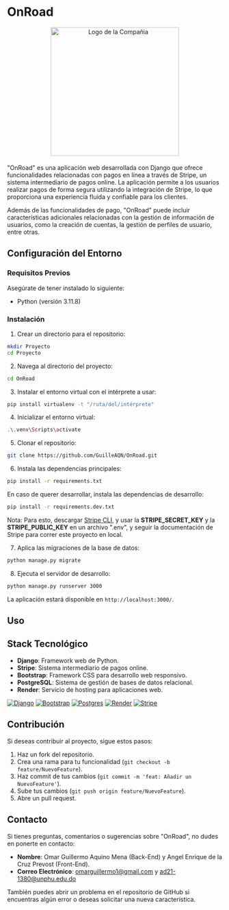 # OnRoad

<div class="logo" align="center">
    <img src="https://onroad.sirv.com/Images/Logo-no-background.png" width="300" height="300" alt="Logo de la Compañia" style="margin-bottom: 5px;">
</div>

"OnRoad" es una aplicación web desarrollada con Django que ofrece funcionalidades relacionadas con pagos en línea a través de Stripe, un sistema intermediario de pagos online. La aplicación permite a los usuarios realizar pagos de forma segura utilizando la integración de Stripe, lo que proporciona una experiencia fluida y confiable para los clientes.

Además de las funcionalidades de pago, "OnRoad" puede incluir características adicionales relacionadas con la gestión de información de usuarios, como la creación de cuentas, la gestión de perfiles de usuario, entre otras.

## Configuración del Entorno

### Requisitos Previos

Asegúrate de tener instalado lo siguiente:

- Python (versión 3.11.8)

### Instalación

1. Crear un directorio para el repositorio:

```sh
mkdir Proyecto
cd Proyecto
```

2. Navega al directorio del proyecto:

```sh
cd OnRoad
```

3. Instalar el entorno virtual con el intérprete a usar:

```sh
pip install virtualenv -t "/ruta/del/intérprete"
```

4. Inicializar el entorno virtual:

```sh
.\.venv\Scripts\activate
```

5. Clonar el repositorio:

```sh
git clone https://github.com/GuilleAQN/OnRoad.git
```

6. Instala las dependencias principales:

```sh
pip install -r requirements.txt
```

En caso de querer desarrollar, instala las dependencias de desarrollo:

```sh
pip install -r requirements.dev.txt
```

Nota: Para esto, descargar [Stripe CLI](https://docs.stripe.com/stripe-cli), y usar la **STRIPE_SECRET_KEY** y la **STRIPE_PUBLIC_KEY** en un archivo ".env", y seguir la documentación de Stripe para correr este proyecto en local.

7. Aplica las migraciones de la base de datos:

```sh
python manage.py migrate
```

8. Ejecuta el servidor de desarrollo:

```sh
python manage.py runserver 3000
```

La aplicación estará disponible en `http://localhost:3000/`.

## Uso

## Stack Tecnológico

- **Django**: Framework web de Python.
- **Stripe**: Sistema intermediario de pagos online.
- **Bootstrap**: Framework CSS para desarrollo web responsivo.
- **PostgreSQL**: Sistema de gestión de bases de datos relacional.
- **Render**: Servicio de hosting para aplicaciones web.

[![Django](https://img.shields.io/badge/django-%23092E20.svg?style=for-the-badge&logo=django&logoColor=white)](https://www.djangoproject.com/)
[![Bootstrap](https://img.shields.io/badge/bootstrap-%238511FA.svg?style=for-the-badge&logo=bootstrap&logoColor=white)](https://getbootstrap.com/)
[![Postgres](https://img.shields.io/badge/postgres-%23316192.svg?style=for-the-badge&logo=postgresql&logoColor=white)](https://www.postgresql.org/)
[![Render](https://img.shields.io/badge/Render-%46E3B7.svg?style=for-the-badge&logo=render&logoColor=white)](https://render.com/)
[![Stripe](https://img.shields.io/badge/Stripe-Payments-blue)](https://stripe.com/es)

## Contribución

Si deseas contribuir al proyecto, sigue estos pasos:

1. Haz un fork del repositorio.
2. Crea una rama para tu funcionalidad (`git checkout -b feature/NuevoFeature`).
3. Haz commit de tus cambios (`git commit -m 'feat: Añadir un NuevoFeature'`).
4. Sube tus cambios (`git push origin feature/NuevoFeature`).
5. Abre un pull request.

## Contacto

Si tienes preguntas, comentarios o sugerencias sobre "OnRoad", no dudes en ponerte en contacto:

- **Nombre**: Omar Guillermo Aquino Mena (Back-End) y Angel Enrique de la Cruz Prevost (Front-End).
- **Correo Electrónico**: [omarguillermo1@gmail.com](mailto:omarguillermo1@gmail.com) y [ad21-1380@unphu.edu.do](mailto:ad21-1380@unphu.edu.do)

También puedes abrir un problema en el repositorio de GitHub si encuentras algún error o deseas solicitar una nueva característica.
